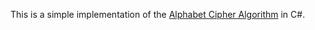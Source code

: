 This is a simple implementation of the [Alphabet Cipher Algorithm](https://en.wikipedia.org/wiki/The_Alphabet_Cipher/) in C#.
